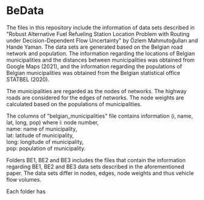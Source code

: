 # BeData
The files in this repository include the information of data sets described in "Robust Alternative Fuel Refueling Station Location Problem with Routing under Decision-Dependent Flow Uncertainty" by Özlem Mahmutoğulları and Hande Yaman. The data sets are generated based on the Belgian road network and population. The information regarding the locations of Belgian municipalities and the distances between municipalities was obtained from Google Maps (2021), and the information regarding the populations of Belgian municipalities was obtained from the Belgian statistical office STATBEL (2020). 


The municipalities are regarded as the nodes of networks. The highway roads are considered for the edges of networks. The node weights are calculated based on the populations of municipalities.


The columns of "belgian_municipalities" file contains information (i, name, lat, long, pop) where
          i: node number,          
          name: name of municipality,          
          lat: latitude of municipality,          
          long: longitude of municipality,          
          pop: population of municipality.


Folders BE1, BE2 and BE3 includes the files that contain the information regarding BE1, BE2 and BE3 data sets described in the aforementioned paper. The data sets differ in nodes, edges, node weights and thus vehicle flow volumes.  

Each folder has 
